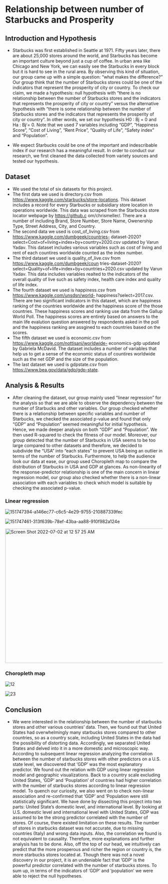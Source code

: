 # Relationship between number of Starbucks and Prosperity

## Introduction and Hypothesis

- Starbucks was first established in Seattle at 1971. Fifty years later, there are about 25,000 stores around the world, and Starbucks has become an important culture beyond just a cup of coffee. In urban area like Chicago and New York, we can easily see the Starbucks in every block but it is hard to see in the rural area. By observing this kind of situation, our group came up with a simple question: “what makes the difference?” Our group think that the number of Starbucks stores could be one of the indicators that represent the prosperity of city or country. To check our claim, we made a hypothesis: null hypothesis with “there is no relationship between the number of Starbucks stores and the indicators that represents the prosperity of city or country” versus the alternative hypothesis with “there is some relationship between the number of Starbucks stores and the indicators that represents the prosperity of city or country”. In other words, we set our hypothesis H0 : Bj = 0 and Ha : Bj ̸= 0. Note that we used 7 variables including
“GDP”, “Happiness Score”, “Cost of Living”, “Rent Price”, “Quality of Life”, “Safety index” and “Population”.

- We expect Starbucks could be one of the important and indescribable index if our research has a meaningful result. In order to conduct our research, we first cleaned the data collected from variety sources and tested our hypothesis.


## Dataset

- We used the total of six datasets for this project.
- The first data we used is directory.csv from https://www.kaggle.com/starbucks/store-locations. This dataset includes a record for every Starbucks or subsidiary store location in operations worldwide. This data was scraped from the Starbucks store locator webpage by https://github.c om/chrismeller/. There are a number of including Brand, Store Number, Store Name, Owenership Type, Street Address, City, and Country.
- The second data we used is cost_of_living.csv from https://www.kaggle.com/dumbgeek/countries- dataset-2020?select=Cost+of+living+index+by+country+2020.csv updated by Varun Yadav. This dataset includes various variables such as cost of living and rent of each countires worldwide counted as the index number.
- The third dataset we used is quality_of_live.csv from https://www.kaggle.com/dumbgeek/coun tries-dataset-2020?select=Quality+of+life+index+by+countries+2020.csv updated by Varun Yadav. This data includes variables realted to the indicators of the overall quality of live such as safety index, health care index and quality of life index.
- The fourth dataset we used is happiness.csv from https://www.kaggle.com/unsdsn/world- happiness?select=2017.csv. There are two significant indicators in this dataset, which are happiness ranking of the countries worldwide and the happiness score of the those countries. These happiness scores and ranking use data from the Gallup World Poll. The happiness scores are entirely based on answers to the main life evalution question answered by respondents asked in the poll and the happiness ranking are assgined to each countries based on the scores.
- The fifth dataset we used is economic.csv from https://www.kaggle.com/nottisani/worldwide- economics-gdp updated by Gabriela McDavid. The dataset includes a number of variables that help us to get a sense of the economic status of countires worldwide such as the net GDP and the size of the population.
- The last dataset we used is gdpstate.csv from https://www.bea.gov/data/gdp/gdp-state.

## Analysis & Results

- After cleaning the dataset, our group mainly used “linear regression” for the analysis so that we are able to observe the dependency between the number of Starbucks and other variables. Our group checked whether there is a relationship between specific variables and number of Starbucks, we checked the associated p-value and found that only “GDP” and “Population” seemed meaningful for initial hypothesis. Hence, we made deeper analysis on both “GDP” and “Population”. We then used R-squared to check the fitness of our model. Moreover, our group detected that the number of Starbucks in USA seems to be too large compared to other datasets and therefore, we decided to subdivide the “USA” into “each states” to prevent USA being an outlier in terms of the number of Starbucks. Furthermore, to help the audience look our data at ease, our group used Choropleth map to compare the distribution of Starbucks in USA and GDP at glances. As non-linearity of the response-predictor relationship is one of the main concern in linear regression model, our group also checked whether there is a non-linear association with each variables to check which model is suitable by checking the associated p-value.

### Linear regression

![151747394-a146ec77-c6c5-4e29-9755-210887339fec](https://user-images.githubusercontent.com/69660509/176988646-2feaeec6-b0fa-498b-8fdf-779dc3198a53.png)


![151747461-313f639b-78ef-43ba-aa88-910f982a124e](https://user-images.githubusercontent.com/69660509/176988634-41ab631c-6f2a-4ca6-8865-22ed27a4745e.png)

<img width="700" height="430" alt="Screen Shot 2022-07-02 at 12 57 25 AM" src="https://user-images.githubusercontent.com/69660509/176988609-1f62c17b-d2ef-465a-bb53-032f13787228.png">

### Choropleth map

![12](https://user-images.githubusercontent.com/69660509/176988676-a7dbb5f9-a443-4da8-a94e-3df50fab9e8c.png)

![23](https://user-images.githubusercontent.com/69660509/176988688-dc7a838b-f6c9-4fd2-a6f3-2407e12bc394.png)

## Conclusion

- We were interested in the relationship between the number of starbucks stores and other various countries’ data. Then, we found out that United States had overwhelmingly many starbucks stores compared to other countries, so as a country scale, including United States in the data had the possibility of distorting data. Accordingly, we separated United States and delved into it in a more domestic and microscopic way. According to subsequent linear regression analyzing the correlation between the number of starbucks stores with other predictors on a U.S. state level, we discovered that ‘GDP’ was the most explanatory predictor. We found out the relation with GDP using linear regression model and geographic visualizations. Back to a country scale excluding United States, ‘GDP’ and ‘Pouplation’ of countries had higher correlation with the number of starbucks stores according to linear regression model. To quench our curiosity, we also went on to check non-linear association and re-confirmed that ‘GDP’ and ‘Population were still statistically significant. We have done by dissecting this project into two parts: United State’s domestic level, and international level. By looking at U.S. domestic level and international level with United States, GDP was assumed to be the strong predictor correlated with the number of stores. Of course, there existed limitation on these results. The number of stores in starbucks dataset was not accurate, due to missing countries (Italy) and wrong data inputs. Also, the correlation we found is not equivalent to causality. Therefore, more explanations and further analysis has to be done. Also, off the top of our head, we intuitively can predict that the more prosperous and richer the region or country is, the more starbucks stores located at. Though there was not a novel discovery in our project, it is an undeniable fact that ’GDP’ is the powerful predictor correlated with the number of starbucks stores. To sum up, in terms of the indicators of
‘GDP’ and ‘population’ we were able to reject the null hypotheses.